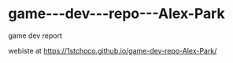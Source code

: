 # game---dev---repo---Alex-Park
game dev report


webiste at
https://1stchoco.github.io/game-dev-repo-Alex-Park/


